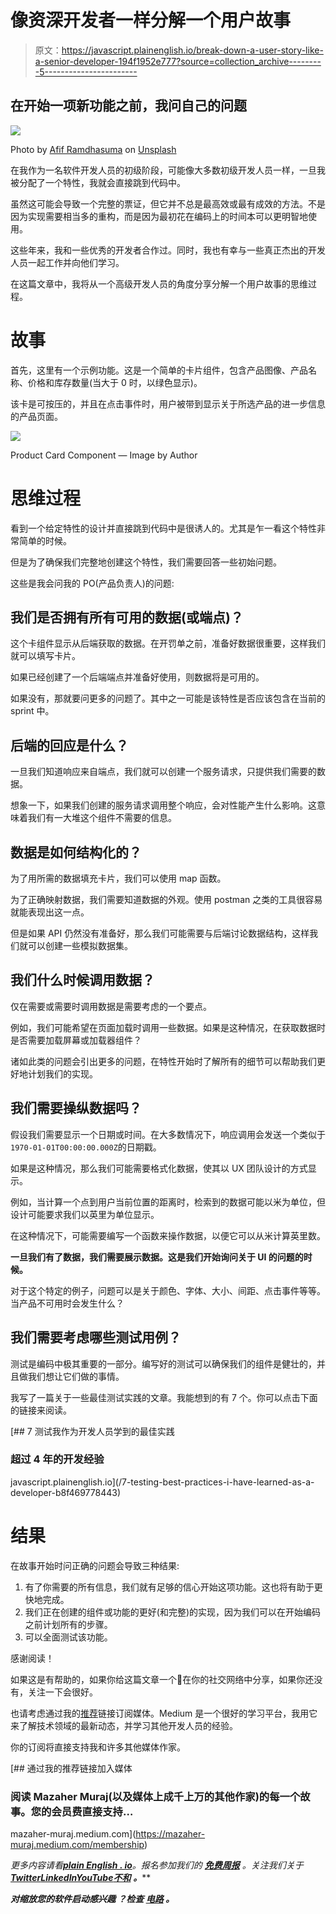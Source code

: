 # 像资深开发者一样分解一个用户故事

> 原文：<https://javascript.plainenglish.io/break-down-a-user-story-like-a-senior-developer-194f1952e777?source=collection_archive---------5----------------------->

## 在开始一项新功能之前，我问自己的问题

![](img/0098ee35eb58eb17511c631bb22f8ac3.png)

Photo by [Afif Ramdhasuma](https://unsplash.com/@javaistan?utm_source=medium&utm_medium=referral) on [Unsplash](https://unsplash.com?utm_source=medium&utm_medium=referral)

在我作为一名软件开发人员的初级阶段，可能像大多数初级开发人员一样，一旦我被分配了一个特性，我就会直接跳到代码中。

虽然这可能会导致一个完整的票证，但它并不总是最高效或最有成效的方法。不是因为实现需要相当多的重构，而是因为最初花在编码上的时间本可以更明智地使用。

这些年来，我和一些优秀的开发者合作过。同时，我也有幸与一些真正杰出的开发人员一起工作并向他们学习。

在这篇文章中，我将从一个高级开发人员的角度分享分解一个用户故事的思维过程。

# 故事

首先，这里有一个示例功能。这是一个简单的卡片组件，包含产品图像、产品名称、价格和库存数量(当大于 0 时，以绿色显示)。

该卡是可按压的，并且在点击事件时，用户被带到显示关于所选产品的进一步信息的产品页面。

![](img/3862fbf053d4960ad6e89dfa15f64e2e.png)

Product Card Component — Image by Author

# 思维过程

看到一个给定特性的设计并直接跳到代码中是很诱人的。尤其是乍一看这个特性非常简单的时候。

但是为了确保我们完整地创建这个特性，我们需要回答一些初始问题。

这些是我会问我的 PO(产品负责人)的问题:

## 我们是否拥有所有可用的数据(或端点)？

这个卡组件显示从后端获取的数据。在开罚单之前，准备好数据很重要，这样我们就可以填写卡片。

如果已经创建了一个后端端点并准备好使用，则数据将是可用的。

如果没有，那就要问更多的问题了。其中之一可能是该特性是否应该包含在当前的 sprint 中。

## **后端的回应是什么？**

一旦我们知道响应来自端点，我们就可以创建一个服务请求，只提供我们需要的数据。

想象一下，如果我们创建的服务请求调用整个响应，会对性能产生什么影响。这意味着我们有一大堆这个组件不需要的信息。

## 数据是如何结构化的？

为了用所需的数据填充卡片，我们可以使用 map 函数。

为了正确映射数据，我们需要知道数据的外观。使用 postman 之类的工具很容易就能表现出这一点。

但是如果 API 仍然没有准备好，那么我们可能需要与后端讨论数据结构，这样我们就可以创建一些模拟数据集。

## 我们什么时候调用数据？

仅在需要或需要时调用数据是需要考虑的一个要点。

例如，我们可能希望在页面加载时调用一些数据。如果是这种情况，在获取数据时是否需要加载屏幕或加载器组件？

诸如此类的问题会引出更多的问题，在特性开始时了解所有的细节可以帮助我们更好地计划我们的实现。

## 我们需要操纵数据吗？

假设我们需要显示一个日期或时间。在大多数情况下，响应调用会发送一个类似于`1970-01-01T00:00:00.000Z`的日期戳。

如果是这种情况，那么我们可能需要格式化数据，使其以 UX 团队设计的方式显示。

例如，当计算一个点到用户当前位置的距离时，检索到的数据可能以米为单位，但设计可能要求我们以英里为单位显示。

在这种情况下，可能需要编写一个函数来操作数据，以便它可以从米计算英里数。

**一旦我们有了数据，我们需要展示数据。这是我们开始询问关于 UI 的问题的时候。**

对于这个特定的例子，问题可以是关于颜色、字体、大小、间距、点击事件等等。当产品不可用时会发生什么？

## 我们需要考虑哪些测试用例？

测试是编码中极其重要的一部分。编写好的测试可以确保我们的组件是健壮的，并且做我们想让它们做的事情。

我写了一篇关于一些最佳测试实践的文章。我能想到的有 7 个。你可以点击下面的链接来阅读。

[](/7-testing-best-practices-i-have-learned-as-a-developer-b8f469778443) [## 7 测试我作为开发人员学到的最佳实践

### 超过 4 年的开发经验

javascript.plainenglish.io](/7-testing-best-practices-i-have-learned-as-a-developer-b8f469778443) 

# 结果

在故事开始时问正确的问题会导致三种结果:

1.  有了你需要的所有信息，我们就有足够的信心开始这项功能。这也将有助于更快地完成。
2.  我们正在创建的组件或功能的更好(和完整)的实现，因为我们可以在开始编码之前计划所有的步骤。
3.  可以全面测试该功能。

感谢阅读！

如果这是有帮助的，如果你给这篇文章一个👏在你的社交网络中分享，如果你还没有，关注一下会很好。

也请考虑通过我的[推荐](https://mazaher-muraj.medium.com/membership)链接订阅媒体。Medium 是一个很好的学习平台，我用它来了解技术领域的最新动态，并学习其他开发人员的经验。

你的订阅将直接支持我和许多其他媒体作家。

[](https://mazaher-muraj.medium.com/membership) [## 通过我的推荐链接加入媒体

### 阅读 Mazaher Muraj(以及媒体上成千上万的其他作家)的每一个故事。您的会员费直接支持…

mazaher-muraj.medium.com](https://mazaher-muraj.medium.com/membership) 

*更多内容请看*[***plain English . io***](https://plainenglish.io/)*。报名参加我们的* [***免费周报***](http://newsletter.plainenglish.io/) *。关注我们关于*[***Twitter***](https://twitter.com/inPlainEngHQ)[***LinkedIn***](https://www.linkedin.com/company/inplainenglish/)*[***YouTube***](https://www.youtube.com/channel/UCtipWUghju290NWcn8jhyAw)*[***不和***](https://discord.gg/GtDtUAvyhW) ***。*****

*****对缩放您的软件启动感兴趣*** *？检查* [***电路***](https://circuit.ooo?utm=publication-post-cta) *。***